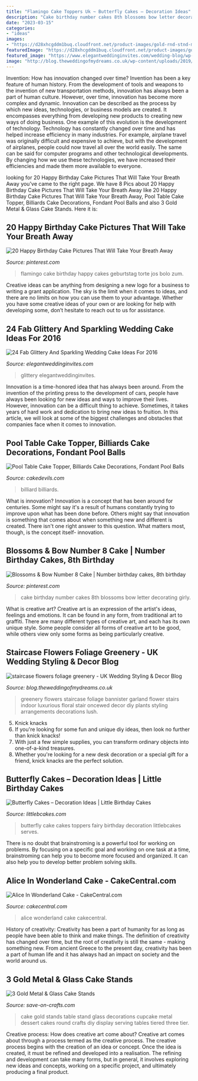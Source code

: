```yaml
---
title: "Flamingo Cake Toppers Uk ~ Butterfly Cakes – Decoration Ideas"
description: "Cake birthday number cakes 8th blossoms bow letter decorating girly"
date: "2023-03-15"
categories:
- "ideas"
images:
- "https://d28xhcgddm1buq.cloudfront.net/product-images/gold-rnd-stnd-mtl-gls-s-3-A.jpg"
featuredImage: "https://d28xhcgddm1buq.cloudfront.net/product-images/gold-rnd-stnd-mtl-gls-s-3-A.jpg"
featured_image: "https://www.elegantweddinginvites.com/wedding-blog/wp-content/uploads/2015/12/elegant-gold-glitter-wedding-cake-youve-ever-seen.jpg"
image: "http://blog.theweddingofmydreams.co.uk/wp-content/uploads/2019/03/staircase-flowers-foliage-greenery.jpg"
---
```



Invention: How has innovation changed over time?
Invention has been a key feature of human history. From the development of tools and weapons to the invention of new transportation methods, innovation has always been a part of human culture. However, over time, innovation has become more complex and dynamic. Innovation can be described as the process by which new ideas, technologies, or business models are created. It encompasses everything from developing new products to creating new ways of doing business.
One example of this evolution is the development of technology. Technology has constantly changed over time and has helped increase efficiency in many industries. For example, airplane travel was originally difficult and expensive to achieve, but with the development of airplanes, people could now travel all over the world easily. The same can be said for computer programs and other technological developments. By changing how we use these technologies, we have increased their efficiencies and made them more available to everyone.

	

		
looking for 20 Happy Birthday Cake Pictures That Will Take Your Breath Away you've came to the right page. We have 8 Pics about 20 Happy Birthday Cake Pictures That Will Take Your Breath Away like 20 Happy Birthday Cake Pictures That Will Take Your Breath Away, Pool Table Cake Topper, Billiards Cake Decorations, Fondant Pool Balls and also 3 Gold Metal &amp; Glass Cake Stands. Here it is:
		
    
## 20 Happy Birthday Cake Pictures That Will Take Your Breath Away

<img loading=lazy src="https://i.pinimg.com/736x/15/8a/e5/158ae5d2eeb4fc6af9b319127185bd8f.jpg" onerror="this.onerror=null;this.src='https://tse3.mm.bing.net/th?id=OIP.xwSluJP8aB10rbhkdv4OCAHaKm&amp;pid=15.1';" alt="20 Happy Birthday Cake Pictures That Will Take Your Breath Away">

_Source: pinterest.com_

>flamingo cake birthday happy cakes geburtstag torte jos bolo zum. 

	

Creative ideas can be anything from designing a new logo for a business to writing a grant application. The sky is the limit when it comes to ideas, and there are no limits on how you can use them to your advantage. Whether you have some creative ideas of your own or are looking for help with developing some, don’t hesitate to reach out to us for assistance.

    
## 24 Fab Glittery And Sparkling Wedding Cake Ideas For 2016

<img loading=lazy src="https://www.elegantweddinginvites.com/wedding-blog/wp-content/uploads/2015/12/elegant-gold-glitter-wedding-cake-youve-ever-seen.jpg" onerror="this.onerror=null;this.src='https://tse2.mm.bing.net/th?id=OIP.RArK0LDLoEGAHCu3OeSu5wHaKS&amp;pid=15.1';" alt="24 Fab Glittery And Sparkling Wedding Cake Ideas For 2016">

_Source: elegantweddinginvites.com_

>glittery elegantweddinginvites. 

	

Innovation is a time-honored idea that has always been around. From the invention of the printing press to the development of cars, people have always been looking for new ideas and ways to improve their lives. However, innovation can be a difficult thing to achieve. Sometimes, it takes years of hard work and dedication to bring new ideas to fruition. In this article, we will look at some of the biggest challenges and obstacles that companies face when it comes to innovation.

    
## Pool Table Cake Topper, Billiards Cake Decorations, Fondant Pool Balls

<img loading=lazy src="https://www.cakedevils.com/uploads/1/0/9/0/10905695/s275947749466006588_p3656_i2_w640.jpeg" onerror="this.onerror=null;this.src='https://tse4.mm.bing.net/th?id=OIP.EWN5YjS5Xlv4uxH-WV3sSgHaHq&amp;pid=15.1';" alt="Pool Table Cake Topper, Billiards Cake Decorations, Fondant Pool Balls">

_Source: cakedevils.com_

>billiard billiards. 

	

What is innovation?
Innovation is a concept that has been around for centuries. Some might say it's a result of humans constantly trying to improve upon what has been done before. Others might say that innovation is something that comes about when something new and different is created. There isn't one right answer to this question. What matters most, though, is the concept itself- innovation.

    
## Blossoms &amp; Bow Number 8 Cake | Number Birthday Cakes, 8th Birthday

<img loading=lazy src="https://i.pinimg.com/736x/49/03/59/49035998fd5aec97fd5f7ecbdcec696b.jpg" onerror="this.onerror=null;this.src='https://tse1.mm.bing.net/th?id=OIP.CWYe1xI0Dtm0hRLkAf3_9AAAAA&amp;pid=15.1';" alt="Blossoms &amp; Bow Number 8 Cake | Number birthday cakes, 8th birthday">

_Source: pinterest.com_

>cake birthday number cakes 8th blossoms bow letter decorating girly. 

	

What is creative art?
Creative art is an expression of the artist's ideas, feelings and emotions. It can be found in any form, from traditional art to graffiti. There are many different types of creative art, and each has its own unique style. Some people consider all forms of creative art to be good, while others view only some forms as being particularly creative.

    
## Staircase Flowers Foliage Greenery - UK Wedding Styling &amp; Decor Blog

<img loading=lazy src="http://blog.theweddingofmydreams.co.uk/wp-content/uploads/2019/03/staircase-flowers-foliage-greenery.jpg" onerror="this.onerror=null;this.src='https://tse3.mm.bing.net/th?id=OIP.mR8Y9DN7I4IYcrWoQP8ADwHaKX&amp;pid=15.1';" alt="staircase flowers foliage greenery - UK Wedding Styling &amp; Decor Blog">

_Source: blog.theweddingofmydreams.co.uk_

>greenery flowers staircase foliage bannister garland flower stairs indoor luxurious floral stair oncewed decor diy plants styling arrangements decorations lush. 

	

5. Knick knacks
1. If you're looking for some fun and unique diy ideas, then look no further than knick knacks!
2. With just a few simple supplies, you can transform ordinary objects into one-of-a-kind treasures.
3. Whether you're looking for a new desk decoration or a special gift for a friend, knick knacks are the perfect solution.

    
## Butterfly Cakes – Decoration Ideas | Little Birthday Cakes

<img loading=lazy src="http://www.littlebcakes.com/wp-content/uploads/2013/08/Butterfly-Cake-Toppers.jpg" onerror="this.onerror=null;this.src='https://tse3.mm.bing.net/th?id=OIP.ynMuql-jtHjdGbebvKgORQHaJV&amp;pid=15.1';" alt="Butterfly Cakes – Decoration Ideas | Little Birthday Cakes">

_Source: littlebcakes.com_

>butterfly cake cakes toppers fairy birthday decoration littlebcakes serves. 

	

There is no doubt that brainstroming is a powerful tool for working on problems. By focusing on a specific goal and working on one task at a time, brainstroming can help you to become more focused and organized. It can also help you to develop better problem solving skills.

    
## Alice In Wonderland Cake - CakeCentral.com

<img loading=lazy src="https://cdn001.cakecentral.com/gallery/2015/03/900_9370528I8J_alice-in-wonderland-cake.jpg" onerror="this.onerror=null;this.src='https://tse3.mm.bing.net/th?id=OIP.BThCT4MCjJ0MkDFLfLFUfAHaK_&amp;pid=15.1';" alt="Alice In Wonderland Cake - CakeCentral.com">

_Source: cakecentral.com_

>alice wonderland cake cakecentral. 

	

History of creativity:
Creativity has been a part of humanity for as long as people have been able to think and make things. The definition of creativity has changed over time, but the root of creativity is still the same - making something new. From ancient Greece to the present day, creativity has been a part of human life and it has always had an impact on society and the world around us.

    
## 3 Gold Metal &amp; Glass Cake Stands

<img loading=lazy src="https://d28xhcgddm1buq.cloudfront.net/product-images/gold-rnd-stnd-mtl-gls-s-3-A.jpg" onerror="this.onerror=null;this.src='https://tse4.mm.bing.net/th?id=OIP.HPZMa10upwRamedT7QDmigHaLO&amp;pid=15.1';" alt="3 Gold Metal &amp; Glass Cake Stands">

_Source: save-on-crafts.com_

>cake gold stands table stand glass decorations cupcake metal dessert cakes round crafts diy display serving tables tiered three tier. 

	

Creative process: How does creative art come about?
Creative art comes about through a process termed as the creative process. The creative process begins with the creation of an idea or concept. Once the idea is created, it must be refined and developed into a realisation. The refining and development can take many forms, but in general, it involves exploring new ideas and concepts, working on a specific project, and ultimately producing a final product.

